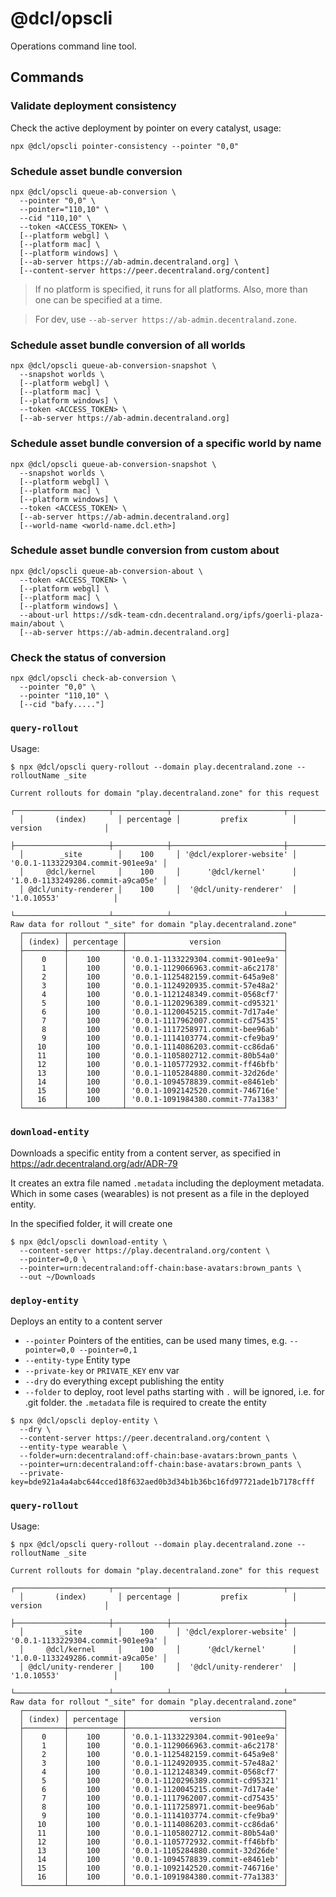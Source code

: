 # @dcl/opscli

Operations command line tool.

## Commands

### Validate deployment consistency

Check the active deployment by pointer on every catalyst, usage:

```
npx @dcl/opscli pointer-consistency --pointer "0,0"
```

### Schedule asset bundle conversion

```
npx @dcl/opscli queue-ab-conversion \
  --pointer "0,0" \
  --pointer="110,10" \
  --cid "110,10" \
  --token <ACCESS_TOKEN> \
  [--platform webgl] \
  [--platform mac] \
  [--platform windows] \
  [--ab-server https://ab-admin.decentraland.org] \
  [--content-server https://peer.decentraland.org/content]
```
> If no platform is specified, it runs for all platforms. Also, more than one can be specified at a time.

> For dev, use `--ab-server https://ab-admin.decentraland.zone`.

### Schedule asset bundle conversion of all worlds
```
npx @dcl/opscli queue-ab-conversion-snapshot \
  --snapshot worlds \
  [--platform webgl] \
  [--platform mac] \
  [--platform windows] \
  --token <ACCESS_TOKEN> \
  [--ab-server https://ab-admin.decentraland.org]
```

### Schedule asset bundle conversion of a specific world by name
```
npx @dcl/opscli queue-ab-conversion-snapshot \
  --snapshot worlds \
  [--platform webgl] \
  [--platform mac] \
  [--platform windows] \
  --token <ACCESS_TOKEN> \
  [--ab-server https://ab-admin.decentraland.org]
  [--world-name <world-name.dcl.eth>]
```

### Schedule asset bundle conversion from custom about

```
npx @dcl/opscli queue-ab-conversion-about \
  --token <ACCESS_TOKEN> \
  [--platform webgl] \
  [--platform mac] \
  [--platform windows] \
  --about-url https://sdk-team-cdn.decentraland.org/ipfs/goerli-plaza-main/about \
  [--ab-server https://ab-admin.decentraland.org]
```

### Check the status of conversion

```
npx @dcl/opscli check-ab-conversion \
  --pointer "0,0" \
  --pointer "110,10" \
  [--cid "bafy....."]
```

### `query-rollout`

Usage:

```
$ npx @dcl/opscli query-rollout --domain play.decentraland.zone --rolloutName _site

Current rollouts for domain "play.decentraland.zone" for this request
  ┌─────────────────────┬────────────┬─────────────────────────┬───────────────────────────────────┐
  │       (index)       │ percentage │         prefix          │              version              │
  ├─────────────────────┼────────────┼─────────────────────────┼───────────────────────────────────┤
  │        _site        │    100     │ '@dcl/explorer-website' │ '0.0.1-1133229304.commit-901ee9a' │
  │     @dcl/kernel     │    100     │      '@dcl/kernel'      │ '1.0.0-1133249286.commit-a9ca05e' │
  │ @dcl/unity-renderer │    100     │  '@dcl/unity-renderer'  │            '1.0.10553'            │
  └─────────────────────┴────────────┴─────────────────────────┴───────────────────────────────────┘
Raw data for rollout "_site" for domain "play.decentraland.zone"
  ┌─────────┬────────────┬───────────────────────────────────┐
  │ (index) │ percentage │              version              │
  ├─────────┼────────────┼───────────────────────────────────┤
  │    0    │    100     │ '0.0.1-1133229304.commit-901ee9a' │
  │    1    │    100     │ '0.0.1-1129066963.commit-a6c2178' │
  │    2    │    100     │ '0.0.1-1125482159.commit-645a9e8' │
  │    3    │    100     │ '0.0.1-1124920935.commit-57e48a2' │
  │    4    │    100     │ '0.0.1-1121248349.commit-0568cf7' │
  │    5    │    100     │ '0.0.1-1120296389.commit-cd95321' │
  │    6    │    100     │ '0.0.1-1120045215.commit-7d17a4e' │
  │    7    │    100     │ '0.0.1-1117962007.commit-cd75435' │
  │    8    │    100     │ '0.0.1-1117258971.commit-bee96ab' │
  │    9    │    100     │ '0.0.1-1114103774.commit-cfe9ba9' │
  │   10    │    100     │ '0.0.1-1114086203.commit-cc86da6' │
  │   11    │    100     │ '0.0.1-1105802712.commit-80b54a0' │
  │   12    │    100     │ '0.0.1-1105772932.commit-ff46bfb' │
  │   13    │    100     │ '0.0.1-1105284880.commit-32d26de' │
  │   14    │    100     │ '0.0.1-1094578839.commit-e8461eb' │
  │   15    │    100     │ '0.0.1-1092142520.commit-746716e' │
  │   16    │    100     │ '0.0.1-1091984380.commit-77a1383' │
  └─────────┴────────────┴───────────────────────────────────┘
```



### `download-entity`

Downloads a specific entity from a content server, as specified in https://adr.decentraland.org/adr/ADR-79

It creates an extra file named `.metadata` including the deployment metadata. Which in some cases (wearables) is not present as a file in the deployed entity.

In the specified folder, it will create one

```
$ npx @dcl/opscli download-entity \
  --content-server https://play.decentraland.org/content \
  --pointer=0,0 \
  --pointer=urn:decentraland:off-chain:base-avatars:brown_pants \
  --out ~/Downloads
```

### `deploy-entity`

Deploys an entity to a content server

- `--pointer` Pointers of the entities, can be used many times, e.g. `--pointer=0,0 --pointer=0,1`
- `--entity-type` Entity type
- `--private-key` or `PRIVATE_KEY` env var
- `--dry` do everything except publishing the entity
- `--folder` to deploy, root level paths starting with `.` will be ignored, i.e. for .git folder. the `.metadata` file is required to create the entity

```
$ npx @dcl/opscli deploy-entity \
  --dry \
  --content-server https://peer.decentraland.org/content \
  --entity-type wearable \
  --folder=urn:decentraland:off-chain:base-avatars:brown_pants \
  --pointer=urn:decentraland:off-chain:base-avatars:brown_pants \
  --private-key=bde921a4a4abc644cced18f632aed0b3d34b1b36bc16fd97721ade1b7178cfff
```

### `query-rollout`

Usage:

```
$ npx @dcl/opscli query-rollout --domain play.decentraland.zone --rolloutName _site

Current rollouts for domain "play.decentraland.zone" for this request
  ┌─────────────────────┬────────────┬─────────────────────────┬───────────────────────────────────┐
  │       (index)       │ percentage │         prefix          │              version              │
  ├─────────────────────┼────────────┼─────────────────────────┼───────────────────────────────────┤
  │        _site        │    100     │ '@dcl/explorer-website' │ '0.0.1-1133229304.commit-901ee9a' │
  │     @dcl/kernel     │    100     │      '@dcl/kernel'      │ '1.0.0-1133249286.commit-a9ca05e' │
  │ @dcl/unity-renderer │    100     │  '@dcl/unity-renderer'  │            '1.0.10553'            │
  └─────────────────────┴────────────┴─────────────────────────┴───────────────────────────────────┘
Raw data for rollout "_site" for domain "play.decentraland.zone"
  ┌─────────┬────────────┬───────────────────────────────────┐
  │ (index) │ percentage │              version              │
  ├─────────┼────────────┼───────────────────────────────────┤
  │    0    │    100     │ '0.0.1-1133229304.commit-901ee9a' │
  │    1    │    100     │ '0.0.1-1129066963.commit-a6c2178' │
  │    2    │    100     │ '0.0.1-1125482159.commit-645a9e8' │
  │    3    │    100     │ '0.0.1-1124920935.commit-57e48a2' │
  │    4    │    100     │ '0.0.1-1121248349.commit-0568cf7' │
  │    5    │    100     │ '0.0.1-1120296389.commit-cd95321' │
  │    6    │    100     │ '0.0.1-1120045215.commit-7d17a4e' │
  │    7    │    100     │ '0.0.1-1117962007.commit-cd75435' │
  │    8    │    100     │ '0.0.1-1117258971.commit-bee96ab' │
  │    9    │    100     │ '0.0.1-1114103774.commit-cfe9ba9' │
  │   10    │    100     │ '0.0.1-1114086203.commit-cc86da6' │
  │   11    │    100     │ '0.0.1-1105802712.commit-80b54a0' │
  │   12    │    100     │ '0.0.1-1105772932.commit-ff46bfb' │
  │   13    │    100     │ '0.0.1-1105284880.commit-32d26de' │
  │   14    │    100     │ '0.0.1-1094578839.commit-e8461eb' │
  │   15    │    100     │ '0.0.1-1092142520.commit-746716e' │
  │   16    │    100     │ '0.0.1-1091984380.commit-77a1383' │
  └─────────┴────────────┴───────────────────────────────────┘
```
